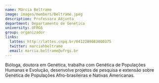 ```yaml
---
name: Márcia Beltrame
image: images/members/Beltrame.jpeg
description: Professora Adjunta
department: Departamento de Genética
university: UFRGS
group: organizador
links:
  lattes: http://lattes.cnpq.br/0412289083800375
  twitter: marciahbeltrame
  email: marcia.beltrame@ufrgs.br
---
```


Bióloga, doutora em Genética, trabalha com Genética de Populações Humanas e Evolução, desenvolve projetos de pesquisa e extensão sobre Genética de Populações Afro-brasileiras e Nativas Americanas.



